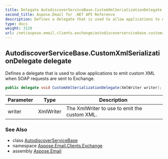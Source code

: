```yaml
---
title: Delegate AutodiscoverServiceBase.CustomXmlSerializationDelegate
second_title: Aspose.Email for .NET API Reference
description: Defines a delegate that is used to allow applications to emit custom XML when SOAP requests are sent to Exchange
type: docs
weight: 3120
url: /net/aspose.email.clients.exchange/autodiscoverservicebase.customxmlserializationdelegate/
---
```

## AutodiscoverServiceBase.CustomXmlSerializationDelegate delegate

Defines a delegate that is used to allow applications to emit custom XML when SOAP requests are sent to Exchange.

```csharp
public delegate void CustomXmlSerializationDelegate(XmlWriter writer);
```

| Parameter | Type | Description |
| --- | --- | --- |
| writer | XmlWriter | The XmlWriter to use to emit the custom XML. |

### See Also

* class [AutodiscoverServiceBase](../autodiscoverservicebase/)
* namespace [Aspose.Email.Clients.Exchange](../../aspose.email.clients.exchange/)
* assembly [Aspose.Email](../../)


